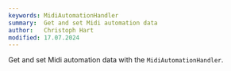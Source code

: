 ```yaml
---
keywords: MidiAutomationHandler
summary:  Get and set Midi automation data
author:   Christoph Hart
modified: 17.07.2024
---
```


 Get and set Midi automation data with the `MidiAutomationHandler`.
